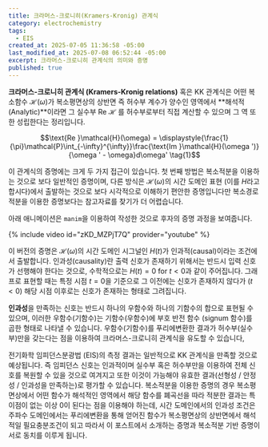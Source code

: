 ```yaml
---
title: 크라머스-크로니히(Kramers-Kronig) 관계식
category: electrochemistry
tags:
  - EIS
created_at: 2025-07-05 11:36:58 -05:00
last_modified_at: 2025-07-08 06:52:44 -05:00
excerpt: 크라머스-크로니히 관계식의 의미와 증명
published: true
---
```

**크라머스-크로니히 관계식 (Kramers-Kronig relations)** 혹은 KK 관계식은 어떤 복소함수 $\mathcal{H}(\omega)$가 복소평면상의 상반면 즉 허수부 계수가 양수인 영역에서 **해석적 (Analytic)**이라면 그 실수부 $\text{Re }\mathcal{H}$ 를 허수부로부터 직접 계산할 수 있으며 그 역 또한 성립한다는 정리입니다.

$$\text{Re }\mathcal{H}(\omega) = \displaystyle{\frac{1}{\pi}\mathcal{P}\int_{-\infty}^{\infty}}\frac{\text{Im }\mathcal{H}(\omega ')}{\omega ' - \omega}d\omega' \tag{1}$$

이 관계식의 증명에는 크게 두 가지 접근이 있습니다.  첫 번째 방법은 복소적분을 이용하는 것으로 보다 일반적인 증명이며, 다른 방식은 $\mathcal{H}(\omega)$의 시간 도메인 표현 (이를 $H$라고 합시다)에서 출발하는 것으로 보다 시각적으로 이해하기 편안한 증명입니다만 복소경로적분을 이용한 증명보다는 참고자료를 찾기가 더 어렵습니다.

아래 애니메이션은 `manim`을 이용하여 작성한 것으로 후자의 증명 과정을 보여줍니다.

{% include video id="zKD_MZPjT7Q" provider="youtube" %}

이 버전의 증명은 $\mathcal{H}(\omega)$의 시간 도메인 시그널인 $H(t)$가 인과적(causal)이라는 조건에서 출발합니다.  인과성(causality)란 출력 신호가 존재하기 위해서는 반드시 입력 신호가 선행해야 한다는 것으로, 수학적으로는 $H(t)=0$ for $t < 0$과 같이 주어집니다.  그래프로 표현할 때는 특정 시점 $t=0$을 기준으로 그 이전에는 신호가 존재하지 않다가 ($t<0$) 해당 시점 이후로는 신호가 존재하는 형태로 그려집니다.

**인과성**을 만족하는 신호는 반드시 하나의 우함수와 하나의 기함수의 합으로 표현될 수 있으며, 이러한 우함수(기함수)는 기함수(우함수)에 부호 반전 함수 (signum 함수)를 곱한 형태로 나타낼 수 있습니다.  우함수(기함수)를 푸리에변환한 결과가 허수부(실수부)만을 갖는다는 점을 이용하여 크라머스-크로니히 관계식을 유도할 수 있습니다,

전기화학 임피던스분광법 (EIS)의 측정 결과는 일반적으로 KK 관계식을 만족할 것으로 예상됩니다.  즉 임피던스 신호는 인과적이며 실수부 혹은 허수부만을 이용하여 전체 신호를 복원할 수 있을 것으로 여겨지고 또한 이것이 가능해야 유효한 결과(선형성 / 안정성 / 인과성을 만족하는)로 평가할 수 있습니다.  복소적분을 이용한 증명의 경우 복소평면상에서 어떤 함수가 해석적인 영역에서 해당 함수를 폐곡선을 따라 적분한 결과는 특이점이 없는 이상 0이 된다는 점을 이용해야 하는데, 시간 도메인에서의 인과성 조건은 주파수 도메인에서는 푸리에변환을 통해 얻어진 함수가 복소평면상의 상반면에서 해석적일 필요충분조건이 되고 따라서 이 포스트에서 소개하는 증명과 복소적분 기반 증명이 서로 동치를 이루게 됩니다.

